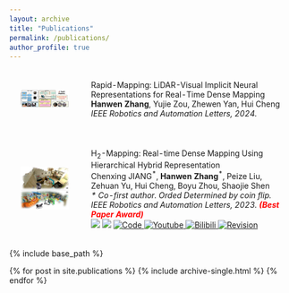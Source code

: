 ```yaml
---
layout: archive
title: "Publications"
permalink: /publications/
author_profile: true
---
```


<html>
  <table style="width:100%;border:0px;border-spacing:0px;border-collapse:separate;margin-right:auto;margin-left:auto;">
          <tr onmouseout="nightsight_stop()" onmouseover="nightsight_start()">
            <td style="padding:20px;width:25%;vertical-align:middle;border-left-style:none;border-bottom-style:none;border-top-style:none;border-right-style:none">
              <img src="../images/rapidmapping.jpg" alt="hpp" style="border-style: none" >
            </td>
            <td style="padding:20px;width:75%;vertical-align:middle;border-left-style:none;border-bottom-style:none;border-top-style:none;border-right-style:none">
                <papertitle>Rapid-Mapping: LiDAR-Visual Implicit Neural Representations for Real-Time Dense Mapping
                </papertitle>
              <br> 
                <strong>Hanwen Zhang</strong>, Yujie Zou, Zhewen Yan, Hui Cheng
              <br>
              <em>IEEE Robotics and Automation Letters, 2024. </em><br>
              <!-- <em>
              {% include base_path %}
              {% for post in site.publications reversed %}
                {% include archive-new.html %}
              {% endfor %}
              </em>
              <br> -->
            </td>
          </tr>
    </table>

</html>


<html>
    <table style="width:100%;border:0px;border-spacing:0px;border-collapse:separate;margin-right:auto;margin-left:auto;">
          <tr onmouseout="nightsight_stop()" onmouseover="nightsight_start()">
            <td style="padding:20px;width:25%;vertical-align:middle;border-left-style:none;border-bottom-style:none;border-top-style:none;border-right-style:none">
              <img src="../images/h2mapping.jpg" alt="hpp" style="border-style: none" >
            </td>
            <td style="padding:20px;width:75%;vertical-align:middle;border-left-style:none;border-bottom-style:none;border-top-style:none;border-right-style:none">
                <papertitle>H<sub>2</sub>-Mapping: Real-time Dense Mapping Using Hierarchical Hybrid Representation
                </papertitle>
              <br>
                Chenxing JIANG<sup>*</sup>, <strong>Hanwen Zhang</strong><sup>*</sup>, Peize Liu, Zehuan Yu, Hui Cheng, Boyu Zhou, Shaojie Shen
              <br>
              <em>* Co-first author. Orded Determined by coin flip.</em><br>
              <em>IEEE Robotics and Automation Letters, 2023. <strong><font color="red">(Best Paper Award)</font></strong> </em><br>
              <a href="https://ieeexplore.ieee.org/document/10243098"><img src="https://img.shields.io/badge/Paper-IEEE RAL-004088.svg"/></a>
              <a href="https://arxiv.org/abs/2306.03207"><img src="https://img.shields.io/badge/ArXiv-2306.03207-da282a.svg"/></a>
              <a href="https://github.com/SYSU-STAR/H2-Mapping">
              <img alt="Code" src="https://img.shields.io/github/stars/SYSU-STAR/H2-Mapping" />
              </a>
              <a href="https://youtu.be/oR9MlfL86Vw">
              <img alt="Youtube" src="https://img.shields.io/badge/Video-Youtube-red"/>
              </a>  
              <a href="https://www.bilibili.com/video/BV1Ku411W7j2">
              <img alt="Bilibili" src="https://img.shields.io/badge/Video-Bilibili-blue"/>
              </a>
              <a href="https://drive.google.com/file/d/1_3_lrniZDIiH1B2F-hmgppPkYpbj0ZHW/view?usp=sharing">
              <img alt="Revision" src="https://img.shields.io/badge/Paper-Revision-green.svg"/>
              </a>
            </td>
          </tr>
    </table>
    <!-- <table style="width:100%;border:0px;border-spacing:0px;border-collapse:separate;margin-right:auto;margin-left:auto;">
          <tr onmouseout="nightsight_stop()" onmouseover="nightsight_start()">
            <td style="padding:20px;width:25%;vertical-align:middle;border-left-style:none;border-bottom-style:none;border-top-style:none;border-right-style:none">
              <img src="../images/dido.png" alt="hpp" style="border-style: none" >
            </td>
            <td style="padding:20px;width:75%;vertical-align:middle;border-left-style:none;border-bottom-style:none;border-top-style:none;border-right-style:none">
                <papertitle>DIDO:Deep Inertial Quadrotor Dynamical Odometry
                </papertitle>
              <br>
                Kunyi Zhang, <strong>Chenxing Jiang</strong>, Jinghang Li, Sheng Yang, Teng Ma, Chao Xu, Fei Gao
              <br>
              <em>IEEE Robotics and Automation Letters, 2022.</em><br>
              <a href="https://ieeexplore.ieee.org/document/9817624"><img src="https://img.shields.io/badge/Paper-IEEE RAL-004088.svg"/></a>
              <a href="https://arxiv.org/abs/2203.03149"><img src="https://img.shields.io/badge/ArXiv-2203.03149-da282a.svg"/></a>
              <a href="https://github.com/zhangkunyi/DIDO">
              <img alt="Code" src="https://img.shields.io/github/stars/zhangkunyi/DIDO" />
              </a>
              <a href="https://www.bilibili.com/video/BV1dU4y1Z773?spm_id_from=333.999.0.0">
              <img alt="Bilibili" src="https://img.shields.io/badge/Video-Bilibili-blue"/>
              </a>
            </td>
          </tr>
    </table> -->
</html>

{% include base_path %}


{% for post in site.publications %}
  {% include archive-single.html %}
{% endfor %}



